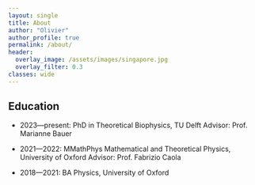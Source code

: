 ```yaml
---
layout: single
title: About
author: "Olivier"
author_profile: true
permalink: /about/
header:
  overlay_image: /assets/images/singapore.jpg
  overlay_filter: 0.3
classes: wide
---
```


<script
  src="https://cdn.mathjax.org/mathjax/latest/MathJax.js?config=TeX-AMS-MML_HTMLorMML"
  type="text/javascript">
</script>


## Education
- 2023&mdash;present: PhD in Theoretical Biophysics, TU Delft
Advisor: Prof. Marianne Bauer

- 2021&mdash;2022: MMathPhys Mathematical and Theoretical Physics, University of Oxford
Advisor: Prof. Fabrizio Caola

- 2018&mdash;2021: BA Physics, University of Oxford  


